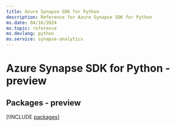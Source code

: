 ```yaml
---
title: Azure Synapse SDK for Python
description: Reference for Azure Synapse SDK for Python
ms.date: 04/16/2024
ms.topic: reference
ms.devlang: python
ms.service: synapse-analytics
---
```

# Azure Synapse SDK for Python - preview
## Packages - preview
[!INCLUDE [packages](synapse-index.md)]